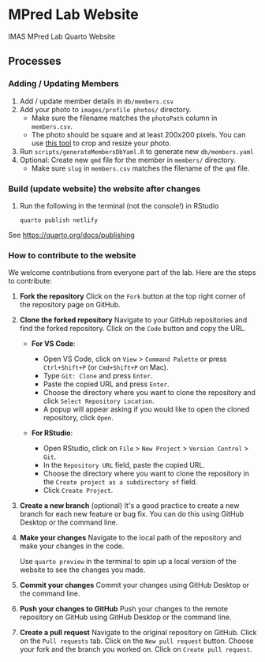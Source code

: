# MPred Lab Website

IMAS MPred Lab Quarto Website

## Processes

### Adding / Updating Members

1. Add / update member details in `db/members.csv`
2. Add your photo to `images/profile photos/` directory.
   - Make sure the filename matches the `photoPath` column in `members.csv`.
   - The photo should be square and at least 200x200 pixels. You can use [this tool](https://www.iloveimg.com/crop-image) to crop and resize your photo.
3. Run `scripts/generateMembersDbYaml.R` to generate new `db/members.yaml`
4. Optional: Create new `qmd` file for the member in `members/` directory.
   - Make sure `slug` in `members.csv` matches the filename of the `qmd` file.

### Build (update website) the website after changes

1.  Run the following in the terminal (not the console!) in RStudio

    ```
    quarto publish netlify
    ```

See <https://quarto.org/docs/publishing>

### How to contribute to the website

We welcome contributions from everyone part of the lab. Here are the steps to contribute:

1. **Fork the repository**
   Click on the `Fork` button at the top right corner of the repository page on GitHub.

2. **Clone the forked repository**
   Navigate to your GitHub repositories and find the forked repository. Click on the `Code` button and copy the URL.

   - **For VS Code**:

     - Open VS Code, click on `View` > `Command Palette` or press `Ctrl+Shift+P` (or `Cmd+Shift+P` on Mac).
     - Type `Git: Clone` and press `Enter`.
     - Paste the copied URL and press `Enter`.
     - Choose the directory where you want to clone the repository and click `Select Repository Location`.
     - A popup will appear asking if you would like to open the cloned repository, click `Open`.

   - **For RStudio**:
     - Open RStudio, click on `File` > `New Project` > `Version Control` > `Git`.
     - In the `Repository URL` field, paste the copied URL.
     - Choose the directory where you want to clone the repository in the `Create project as a subdirectory of` field.
     - Click `Create Project`.

3. **Create a new branch** (optional)
   It's a good practice to create a new branch for each new feature or bug fix. You can do this using GitHub Desktop or the command line.

4. **Make your changes**
   Navigate to the local path of the repository and make your changes in the code.

   Use `quarto preview` in the terminal to spin up a local version of the website to see the changes you made.

5. **Commit your changes**
   Commit your changes using GitHub Desktop or the command line.

6. **Push your changes to GitHub**
   Push your changes to the remote repository on GitHub using GitHub Desktop or the command line.

7. **Create a pull request**
   Navigate to the original repository on GitHub. Click on the `Pull requests` tab. Click on the `New pull request` button. Choose your fork and the branch you worked on. Click on `Create pull request`.
